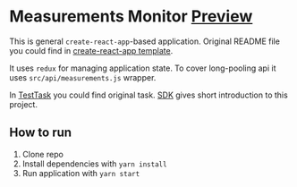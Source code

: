 # Measurements Monitor [Preview](https://vvscode.github.io/js--netronixgroup-monitor/)

This is general `create-react-app`-based application. Original README file you could find in [create-react-app template](https://github.com/facebook/create-react-app/blob/master/packages/react-scripts/template/README.md).

It uses `redux` for managing application state. To cover long-pooling api it uses `src/api/measurements.js` wrapper.

In [TestTask](TestTask.md) you could find original task. [SDK](https://github.com/netronixgroup/js-sdk) gives short introduction to this project.

## How to run

1. Clone repo
1. Install dependencies with `yarn install`
1. Run application with `yarn start`
